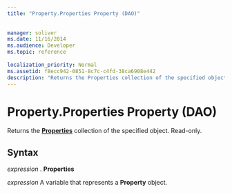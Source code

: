 ```yaml
---
title: "Property.Properties Property (DAO)"
 
 
manager: soliver
ms.date: 11/16/2014
ms.audience: Developer
ms.topic: reference
  
localization_priority: Normal
ms.assetid: f8ecc942-0851-8c7c-c4fd-38ca6908e442
description: "Returns the Properties collection of the specified object. Read-only."
---
```


# Property.Properties Property (DAO)

Returns the **[Properties](properties-collection-dao.md)** collection of the specified object. Read-only. 
  
## Syntax

 *expression*  . **Properties**
  
 *expression*  A variable that represents a **Property** object. 
  

